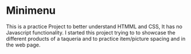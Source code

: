 # Minimenu

This is a practice Project to better understand HTMML and CSS, It has no Javascript functionality.
I started this project  trying to to showcase the different products of a taqueria and to practice 
item/picture spacing and in the web page.
